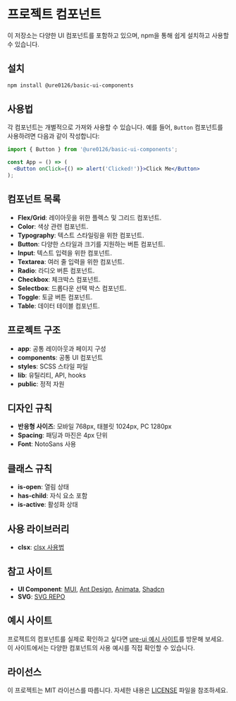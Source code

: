 # 프로젝트 컴포넌트

이 저장소는 다양한 UI 컴포넌트를 포함하고 있으며, npm을 통해 쉽게 설치하고 사용할 수 있습니다.

## 설치

```bash
npm install @ure0126/basic-ui-components
```

## 사용법

각 컴포넌트는 개별적으로 가져와 사용할 수 있습니다. 예를 들어, `Button` 컴포넌트를 사용하려면 다음과 같이 작성합니다:

```jsx
import { Button } from '@ure0126/basic-ui-components';

const App = () => (
  <Button onClick={() => alert('Clicked!')}>Click Me</Button>
);
```

## 컴포넌트 목록

- **Flex/Grid**: 레이아웃을 위한 플렉스 및 그리드 컴포넌트.
- **Color**: 색상 관련 컴포넌트.
- **Typography**: 텍스트 스타일링을 위한 컴포넌트.
- **Button**: 다양한 스타일과 크기를 지원하는 버튼 컴포넌트.
- **Input**: 텍스트 입력을 위한 컴포넌트.
- **Textarea**: 여러 줄 입력을 위한 컴포넌트.
- **Radio**: 라디오 버튼 컴포넌트.
- **Checkbox**: 체크박스 컴포넌트.
- **Selectbox**: 드롭다운 선택 박스 컴포넌트.
- **Toggle**: 토글 버튼 컴포넌트.
- **Table**: 데이터 테이블 컴포넌트.

## 프로젝트 구조

- **app**: 공통 레이아웃과 페이지 구성
- **components**: 공통 UI 컴포넌트
- **styles**: SCSS 스타일 파일
- **lib**: 유틸리티, API, hooks
- **public**: 정적 자원

## 디자인 규칙

- **반응형 사이즈**: 모바일 768px, 태블릿 1024px, PC 1280px
- **Spacing**: 패딩과 마진은 4px 단위
- **Font**: NotoSans 사용

  

## 클래스 규칙

- **is-open**: 열림 상태
- **has-child**: 자식 요소 포함
- **is-active**: 활성화 상태

## 사용 라이브러리

- **clsx**: [clsx 사용법](https://github.com/lukeed/clsx)

## 참고 사이트

- **UI Component**: [MUI](https://mui.com/material-ui/all-components/), [Ant Design](https://ant.design/components/button), [Animata](https://animata.design/docs/button), [Shadcn](https://ui.shadcn.com/docs)
- **SVG**: [SVG REPO](https://www.svgrepo.com/svg/533594/arrow-narrow-bottom-alignment)

## 예시 사이트

프로젝트의 컴포넌트를 실제로 확인하고 싶다면 [ure-ui 예시 사이트](https://ure-ui.netlify.app/)를 방문해 보세요. 이 사이트에서는 다양한 컴포넌트의 사용 예시를 직접 확인할 수 있습니다.

## 라이선스

이 프로젝트는 MIT 라이선스를 따릅니다. 자세한 내용은 [LICENSE](./LICENSE) 파일을 참조하세요.
